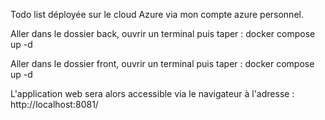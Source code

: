 Todo list déployée sur le cloud Azure via mon compte azure personnel.

Aller dans le dossier back, ouvrir un terminal puis taper : docker compose up -d

Aller dans le dossier front, ouvrir un terminal puis taper : docker compose up -d

L'application web sera alors accessible via le navigateur à l'adresse :
http://localhost:8081/



